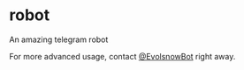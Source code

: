 # robot
An amazing telegram robot

For more advanced usage, contact [@EvolsnowBot](https://telegram.me/EvolsnowBot) right away.
